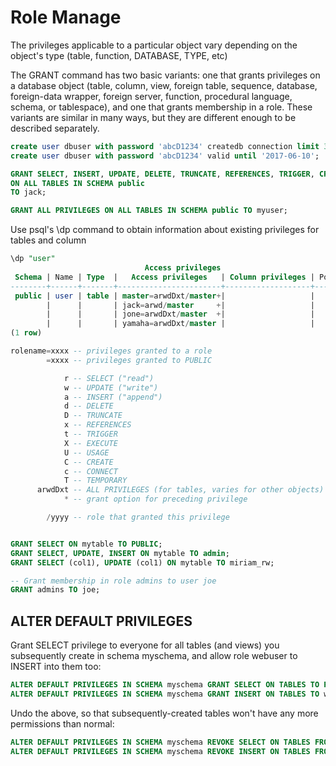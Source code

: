 
# Role Manage

The privileges applicable to a particular object vary depending on the object's type (table, function, DATABASE, TYPE, etc)

The GRANT command has two basic variants: one that grants privileges on a database object (table, column, view, foreign table, sequence, database, foreign-data wrapper, foreign server, function, procedural language, schema, or tablespace), and one that grants membership in a role. These variants are similar in many ways, but they are different enough to be described separately.


```sql
create user dbuser with password 'abcD1234' createdb connection limit 30;
create user dbuser with password 'abcD1234' valid until '2017-06-10';

GRANT SELECT, INSERT, UPDATE, DELETE, TRUNCATE, REFERENCES, TRIGGER, CREATE, CONNECT, TEMPORARY, EXECUTE, USAGE
ON ALL TABLES IN SCHEMA public 
TO jack;

GRANT ALL PRIVILEGES ON ALL TABLES IN SCHEMA public TO myuser;


```

Use psql's \dp command to obtain information about existing privileges for tables and column

```sql
\dp "user"
                              Access privileges
 Schema | Name | Type  |   Access privileges   | Column privileges | Policies
--------+------+-------+-----------------------+-------------------+----------
 public | user | table | master=arwdDxt/master+|                   |
        |      |       | jack=arwd/master     +|                   |
        |      |       | jone=arwdDxt/master  +|                   |
        |      |       | yamaha=arwdDxt/master |                   |
(1 row)

rolename=xxxx -- privileges granted to a role
        =xxxx -- privileges granted to PUBLIC

            r -- SELECT ("read")
            w -- UPDATE ("write")
            a -- INSERT ("append")
            d -- DELETE
            D -- TRUNCATE
            x -- REFERENCES
            t -- TRIGGER
            X -- EXECUTE
            U -- USAGE
            C -- CREATE
            c -- CONNECT
            T -- TEMPORARY
      arwdDxt -- ALL PRIVILEGES (for tables, varies for other objects)
            * -- grant option for preceding privilege

        /yyyy -- role that granted this privilege


GRANT SELECT ON mytable TO PUBLIC;
GRANT SELECT, UPDATE, INSERT ON mytable TO admin;
GRANT SELECT (col1), UPDATE (col1) ON mytable TO miriam_rw;

-- Grant membership in role admins to user joe
GRANT admins TO joe;

```


## ALTER DEFAULT PRIVILEGES

Grant SELECT privilege to everyone for all tables (and views) you subsequently create in schema myschema, and allow role webuser to INSERT into them too:

```sql
ALTER DEFAULT PRIVILEGES IN SCHEMA myschema GRANT SELECT ON TABLES TO PUBLIC;
ALTER DEFAULT PRIVILEGES IN SCHEMA myschema GRANT INSERT ON TABLES TO webuser;

```

Undo the above, so that subsequently-created tables won't have any more permissions than normal:

```sql
ALTER DEFAULT PRIVILEGES IN SCHEMA myschema REVOKE SELECT ON TABLES FROM PUBLIC;
ALTER DEFAULT PRIVILEGES IN SCHEMA myschema REVOKE INSERT ON TABLES FROM webuser;

```





